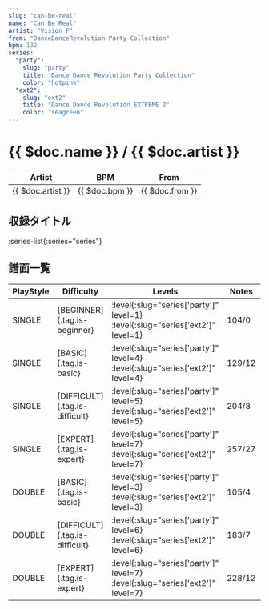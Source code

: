 ```yaml
---
slug: "can-be-real"
name: "Can Be Real"
artist: "Vision F"
from: "DanceDanceRevolution Party Collection"
bpm: 132
series:
  "party":
    slug: "party"
    title: "Dance Dance Revolution Party Collection"
    color: "hotpink"
  "ext2":
    slug: "ext2"
    title: "Dance Dance Revolution EXTREME 2"
    color: "seagreen"
---
```


# {{ $doc.name }} / {{ $doc.artist }}

|Artist|BPM|From|
|------|---|----|
|{{ $doc.artist }}|{{ $doc.bpm }}|{{ $doc.from }}|

## 収録タイトル

:series-list{:series="series"}

## 譜面一覧

|PlayStyle|Difficulty|Levels|Notes|Movie|
|---------|----------|------|-----|-----|
|SINGLE|[BEGINNER]{.tag.is-beginner}|:level{:slug="series['party']" level=1} :level{:slug="series['ext2']" level=1}|104/0||
|SINGLE|[BASIC]{.tag.is-basic}|:level{:slug="series['party']" level=4} :level{:slug="series['ext2']" level=4}|129/12||
|SINGLE|[DIFFICULT]{.tag.is-difficult}|:level{:slug="series['party']" level=5} :level{:slug="series['ext2']" level=5}|204/8||
|SINGLE|[EXPERT]{.tag.is-expert}|:level{:slug="series['party']" level=7} :level{:slug="series['ext2']" level=7}|257/27||
|DOUBLE|[BASIC]{.tag.is-basic}|:level{:slug="series['party']" level=3} :level{:slug="series['ext2']" level=3}|105/4||
|DOUBLE|[DIFFICULT]{.tag.is-difficult}|:level{:slug="series['party']" level=6} :level{:slug="series['ext2']" level=6}|183/7||
|DOUBLE|[EXPERT]{.tag.is-expert}|:level{:slug="series['party']" level=7} :level{:slug="series['ext2']" level=7}|228/12||
